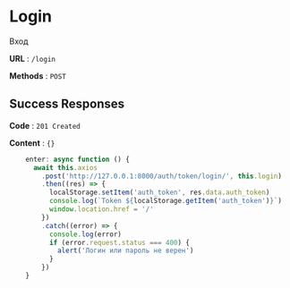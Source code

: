 # Login

Вход

**URL** : `/login`

**Methods** : `POST`

## Success Responses

**Code** : `201 Created`

**Content** : `{}`

```javascript
    enter: async function () {
      await this.axios
        .post('http://127.0.0.1:8000/auth/token/login/', this.login)
        .then((res) => {
          localStorage.setItem('auth_token', res.data.auth_token)
          console.log(`Token ${localStorage.getItem('auth_token')}`)
          window.location.href = '/'
        })
        .catch((error) => {
          console.log(error)
          if (error.request.status === 400) {
            alert('Логин или пароль не верен')
          }
        })
    }
```